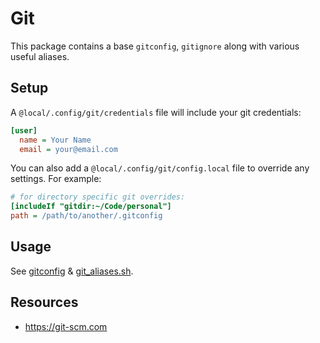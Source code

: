 # Git

This package contains a base `gitconfig`, `gitignore` along with various useful
aliases.

## Setup

A `@local/.config/git/credentials` file will include your git credentials:

```ini
[user]
  name = Your Name
  email = your@email.com
```

You can also add a `@local/.config/git/config.local` file to override any
settings. For example:

```ini
# for directory specific git overrides:
[includeIf "gitdir:~/Code/personal"]
path = /path/to/another/.gitconfig
```

## Usage

See [gitconfig](.config/git/config) & [git_aliases.sh](.shell/git_aliases.sh).

## Resources

- https://git-scm.com
